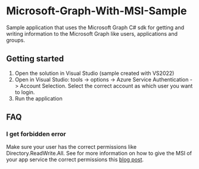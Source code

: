 # Microsoft-Graph-With-MSI-Sample

Sample application that uses the Microsoft Graph C# sdk for getting and writing information to the Microsoft Graph like users, applications and groups.

## Getting started

1. Open the solution in Visual Studio (sample created with VS2022)
2. Open in Visual Studio: tools -> options -> Azure Service Authentication -> Account Selection. Select the correct account as which user you want to login.
3. Run the application

## FAQ

### I get forbidden error
Make sure your user has the correct permissions like Directory.ReadWrite.All.
See for more information on how to give the MSI of your app service the correct permissions this [blog post](https://www.rahulpnath.com/blog/how-to-authenticate-with-microsoft-graph-api-using-managed-service-identity/#using-managed-service-identity).
